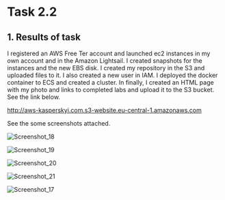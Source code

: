 # Task 2.2


## 1. Results of task 

I registered an AWS Free Ter account and launched ec2 instances in my own account and in the Amazon Lightsail. I created snapshots for the instances and the new EBS disk. 
I created my repository in the S3 and uploaded files to it.
I also created a new user in IAM. I deployed the docker container to ECS and created a cluster.
In finally, I created an HTML page with my photo and links to completed labs and upload it to the S3 bucket.
See the link below.

http://aws-kasperskyi.com.s3-website.eu-central-1.amazonaws.com

See the some screenshots attached.

![Screenshot_18](https://user-images.githubusercontent.com/42848618/141973646-33de99e7-0d53-416c-a8fe-59ac3cc08870.jpg)

![Screenshot_19](https://user-images.githubusercontent.com/42848618/141973680-a26ef71c-dc20-4e8e-b9b8-d7141a692b58.jpg)

![Screenshot_20](https://user-images.githubusercontent.com/42848618/141973703-f738e366-f2af-461c-81a9-17943e38b3cd.jpg)

![Screenshot_21](https://user-images.githubusercontent.com/42848618/141973715-b65bfbd1-44b3-4a52-a069-095a7ce44867.jpg)

![Screenshot_17](https://user-images.githubusercontent.com/42848618/141973724-ff2b4054-47b8-4373-89e6-3b1c5b5f3019.jpg)

